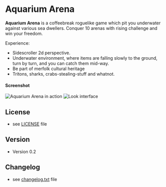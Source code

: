 Aquarium Arena
======
**Aquarium Arena** is a coffeebreak roguelike game which pit you underwater against various sea dwellers.
  Conquer 10 arenas with rising challenge and win your freedom.

Experience:
* Sidescroller 2d perspective.
* Underwater environment, where items are falling slowly to the ground, turn by turn, and you can catch them mid-way.
* Be part of merfolk cultural heritage
* Tritons, sharks, crabs-stealing-stuff and whatnot.

#### Screenshot
![Aquarium Arena in action](http://i.imgur.com/8cDcTjD.png "screenshot")
![Look interface](http://i.imgur.com/khhtRmN.png "screenshot")

## License
* see [LICENSE](https://github.com/valrak/AquariumRL/blob/master/LICENSE.md) file

## Version
* Version 0.2

## Changelog
* see [changelog.txt](https://github.com/valrak/AquariumRL/blob/master/changelog.txt) file